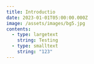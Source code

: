 ```yaml
---
title: Introductio
date: 2023-01-01T05:00:00.000Z
image: /assets/images/bg5.jpg
contents:
  - type: largetext
    string: Testing
  - type: smalltext
    string: "123"
---
```

